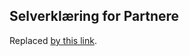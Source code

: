 <!-- START_METADATA
---
draft: true
---
END_METADATA -->

## Selverklæring for Partnere 

Replaced [by this link](https://github.com/vippsas/vipps-partner/blob/main/partner-terms.md).
